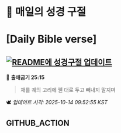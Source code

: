 # 🙏 매일의 성경 구절
# [Daily Bible verse]
## [![README에 성경구절 업데이트](https://github.com/DONGSUKA/first_test/actions/workflows/update-readme-bible.yml/badge.svg)](https://github.com/DONGSUKA/first_test/actions/workflows/update-readme-bible.yml)
<!-- START_BIBLE_VERSE -->
📖 **출애굽기 25:15**
> 채를 궤의 고리에 꿴 대로 두고 빼내지 말지며

🕊️ _업데이트 시각: 2025-10-14 09:52:55 KST_
  <!-- END_BIBLE_VERSE -->
## GITHUB_ACTION
